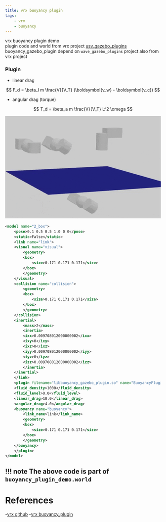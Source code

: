 ```yaml
---
title: vrx buoyancy plugin
tags:
    - vrx
    - buoyancy
---
```


vrx  buoyancy plugin demo  
plugin code and world from vrx project [usv_gazebo_plugins](https://github.com/osrf/vrx/tree/master/usv_gazebo_plugins)  
buoyancy_gazebo_plugin depend on `wave_gazebo_plugins` project also from vrx project


### Plugin
- linear drag



$$
F_d = \beta_l m \frac{V}{V_T} (\boldsymbol{v_w} - \boldsymbol{v_c})
$$

- angular drag (torque)

$$
T_d = \beta_a m \frac{V}{V_T} L^2 \omega
$$

![](images/buoyancy.gif)


```xml
<model name="2_box">
    <pose>0.1 0.5 0.5 1.0 0 0</pose>
    <static>False</static>
    <link name="link">
    <visual name="visual">
        <geometry>
        <box>
            <size>0.171 0.171 0.171</size>
        </box>
        </geometry>
    </visual>
    <collision name="collision">
        <geometry>
        <box>
            <size>0.171 0.171 0.171</size>
        </box>
        </geometry>
    </collision>
    <inertial>
        <mass>2</mass>
        <inertia>
        <ixx>0.009708012000000002</ixx>
        <ixy>0</ixy>
        <ixz>0</ixz>
        <iyy>0.009708012000000002</iyy>
        <iyz>0</iyz>
        <izz>0.009708012000000002</izz>
        </inertia>
    </inertial>
    </link>
    <plugin filename="libbuoyancy_gazebo_plugin.so" name="BuoyancyPlugin">
    <fluid_density>1000</fluid_density>
    <fluid_level>0.0</fluid_level>
    <linear_drag>10.0</linear_drag>
    <angular_drag>4.0</angular_drag>
    <buoyancy name="buoyancy">
        <link_name>link</link_name>
        <geometry>
        <box>
            <size>0.171 0.171 0.171</size>
        </box>
        </geometry>
    </buoyancy>
    </plugin>
</model>
```

!!! note
    The above code is part of `buoyancy_plugin_demo.world`
---

# References
-[vrx github](https://github.com/osrf/vrx)
-[vrx buoyancy_plugin](https://github.com/osrf/vrx/wiki/documentation-buoyancy_plugin)

